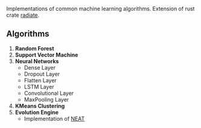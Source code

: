 Implementations of common machine learning algorithms. Extension of rust crate [radiate](https://github.com/pkalivas/radiate).

## Algorithms
1. **Random Forest**
2. **Support Vector Machine**
3. **Neural Networks**
    - Dense Layer
    - Dropout Layer
    - Flatten Layer
    - LSTM Layer
    - Convolutional Layer
    - MaxPooling Layer
4. **KMeans Clustering**
5. **Evolution Engine**
    - Implementation of [NEAT](http://nn.cs.utexas.edu/downloads/papers/stanley.ec02.pdf)

